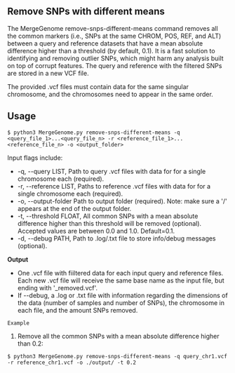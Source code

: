 ## Remove SNPs with different means

The MergeGenome remove-snps-different-means command removes all the common markers (i.e., SNPs at the same CHROM, POS, REF, and ALT) between a query and reference datasets that have a mean absolute difference higher than a threshold (by default, 0.1). It is a fast solution to identifying and removing outlier SNPs, which might harm any analysis built on top of corrupt features. The query and reference with the filtered SNPs are stored in a new VCF file.

The provided .vcf files must contain data for the same singular chromosome, and the chromosomes need to appear in the same order.

## Usage

```
$ python3 MergeGenome.py remove-snps-different-means -q <query_file_1>...<query_file_n> -r <reference_file_1>...<reference_file_n> -o <output_folder>
```

Input flags include:

* -q, --query LIST, Path to query .vcf files with data for for a single chromosome each (required).
* -r, --reference LIST, Paths to reference .vcf files with data for for a single chromosome each (required).
* -o, --output-folder Path to output folder (required). Note: make sure a '/' appears at the end of the output folder.
* -t, --threshold FLOAT, All common SNPs with a mean absolute difference higher than this threshold will be removed (optional). Accepted values are between 0.0 and 1.0. Default=0.1.
* -d, --debug PATH, Path to .log/.txt file to store info/debug messages (optional).

**Output**

* One .vcf file with fiiltered data for each input query and reference files. Each new .vcf file will receive the same base name as the input file, but ending with '_removed.vcf'.
* If --debug, a .log or .txt file with information regarding the dimensions of the data (number of samples and number of SNPs), the chromosome in each file, and the amount SNPs removed.

`Example`

1. Remove all the common SNPs with a mean absolute difference higher than 0.2:

```
$ python3 MergeGenome.py remove-snps-different-means -q query_chr1.vcf -r reference_chr1.vcf -o ./output/ -t 0.2
```